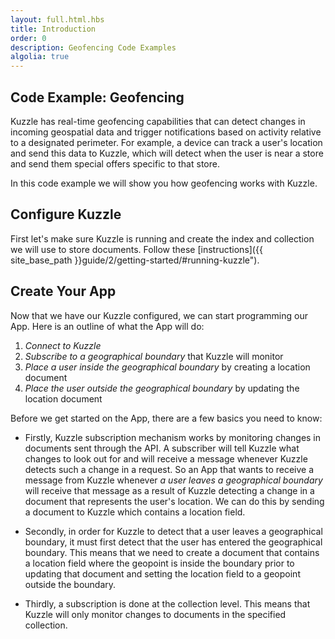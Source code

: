 ```yaml
---
layout: full.html.hbs
title: Introduction
order: 0
description: Geofencing Code Examples
algolia: true
---
```



## Code Example: Geofencing 


Kuzzle has real-time geofencing capabilities that can detect changes in incoming geospatial data and trigger notifications based on activity relative to a designated perimeter. For example, a device can track a user's location and send this data to Kuzzle, which will detect when the user is near a store and send them special offers specific to that store.

In this code example we will show you how geofencing works with Kuzzle. 


## Configure Kuzzle

First let's make sure Kuzzle is running and create the index and collection we will use to store documents. Follow these [instructions]({{ site_base_path }}guide/2/getting-started/#running-kuzzle").


## Create Your App

Now that we have our Kuzzle configured, we can start programming our App. Here is an outline of what the App will do:
1. *Connect to Kuzzle*
3. *Subscribe to a geographical boundary* that Kuzzle will monitor 
3. *Place a user inside the geographical boundary* by creating a location document
4. *Place the user outside the geographical boundary* by updating the location document

Before we get started on the App, there are a few basics you need to know:

* Firstly, Kuzzle subscription mechanism works by monitoring changes in documents sent through the API. A subscriber will tell Kuzzle what changes to look out for and will receive a message whenever Kuzzle detects such a change in a request. So an App that wants to receive a message from Kuzzle whenever *a user leaves a geographical boundary* will receive that message as a result of Kuzzle detecting a change in a document that represents the user's location. We can do this by sending a document to Kuzzle which contains a location field. 

* Secondly, in order for Kuzzle to detect that a user leaves a geographical boundary, it must first detect that the user has entered the geographical boundary. This means that we need to create a document that contains a location field where the geopoint is inside the boundary prior to updating that document and setting the location field to a geopoint outside the boundary.

* Thirdly, a subscription is done at the collection level. This means that Kuzzle will only monitor changes to documents in the specified collection.



